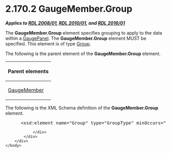 <html dir="LTR" xmlns:mshelp="http://msdn.microsoft.com/mshelp" xmlns:ddue="http://ddue.schemas.microsoft.com/authoring/2003/5" xmlns:xlink="http://www.w3.org/1999/xlink" xmlns:tool="http://www.microsoft.com/tooltip">
    <head>
        <meta http-equiv="Content-Type" content="text/html; CHARSET=utf-8"></meta>
        <meta name="save" content="history"></meta>
        <title>2.170.2 GaugeMember.Group</title>
        <xml>
            <mshelp:toctitle title="2.170.2 GaugeMember.Group"></mshelp:toctitle>
            <mshelp:rltitle title="[MS-RDL]: GaugeMember.Group"></mshelp:rltitle>
            <mshelp:keyword index="A" term="c04732f8-df11-4639-88df-c01d9d9a1086"></mshelp:keyword>
            <mshelp:attr name="DCSext.ContentType" value="open specification"></mshelp:attr>
            <mshelp:attr name="AssetID" value="c04732f8-df11-4639-88df-c01d9d9a1086"></mshelp:attr>
            <mshelp:attr name="TopicType" value="kbRef"></mshelp:attr>
            <mshelp:attr name="DCSext.Title" value="[MS-RDL]: GaugeMember.Group" />
        </xml>
    </head>
    <body>
        <div id="header">
            <h1 class="heading">2.170.2 GaugeMember.Group</h1>
        </div>
        <div id="mainSection">
            <div id="mainBody">
                <div id="allHistory" class="saveHistory"></div>
                <div id="sectionSection0" class="section" name="collapseableSection">
                    

<p><b><i>Applies to </i></b><a href="1e855f94-4617-47e4-b89e-0856c6cb420f.md"><b><i>RDL 2008/01</i></b></a><b><i>,
</i></b><a href="3428e690-a348-4ec7-8a6a-8efb42d2cdee.md"><b><i>RDL 2010/01</i></b></a><b><i>,
and </i></b><a href="52ce3983-2bfc-4e72-9359-42aaf5fe4509.md"><b><i>RDL 2016/01</i></b></a></p>

<p>The <b>GaugeMember.Group</b> element specifies grouping to
apply to the data within a <a href="f01744d3-79fa-4f30-94bf-a1ffa6bde2ac.md">GaugePanel</a>.
The <b>GaugeMember.Group</b> element MUST be specified. This element is of type
<a href="dbfff811-1be7-4e8b-a5d2-6cc522317fbe.md">Group</a>.</p>

<p>The following is the parent element of the <b>GaugeMember.Group</b>
element.</p>

<table>
 <thead>
  <tr>
   <th>
   <p>Parent elements</p>
   </th>
  </tr>
 </thead>
 <tr>
  <td>
  <p><a href="e485650a-3f04-46e8-8c24-5bfff2aa365b.md">GaugeMember</a></p>
  </td>
 </tr>
</table>

<p>The following is the XML Schema definition of the <b>GaugeMember.Group</b>
element.</p>

<dl>
<dd>
<div><pre> &lt;xsd:element name=&quot;Group&quot; type=&quot;GroupType&quot; minOccurs=&quot;1&quot;&gt;
</pre></div>
</dd></dl>


                </div>
            </div>
        </div>
    </body>
</html>